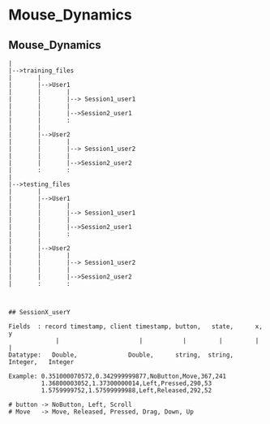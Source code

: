 # Mouse_Dynamics


## Mouse_Dynamics
    |
    |-->training_files
    |       |
    |       |-->User1
    |       |       |
    |       |       |--> Session1_user1
    |       |       |
    |       |       |-->Session2_user1
    |       |       :
    |       |
    |       |-->User2
    |       |       |
    |       |       |--> Session1_user2
    |       |       |
    |       |       |-->Session2_user2
    |       :       :
    |
    |-->testing_files
    |       |
    |       |-->User1
    |       |       |
    |       |       |--> Session1_user1
    |       |       |
    |       |       |-->Session2_user1
    |       |       :
    |       |
    |       |-->User2
    |       |       |
    |       |       |--> Session1_user2
    |       |       |
    |       |       |-->Session2_user2
    |       :       :



    ## SessionX_userY
    
    Fields  : record timestamp, client timestamp, button,   state,      x,      y
                 |                      |           |         |         |       |
    Datatype:   Double,              Double,      string,  string,   Integer,   Integer
    
    Example: 0.351000070572,0.342999999877,NoButton,Move,367,241
             1.36800003052,1.37300000014,Left,Pressed,290,53
             1.5759999752,1.57599999988,Left,Released,292,52
    
    # button -> NoButton, Left, Scroll
    # Move   -> Move, Released, Pressed, Drag, Down, Up
    
